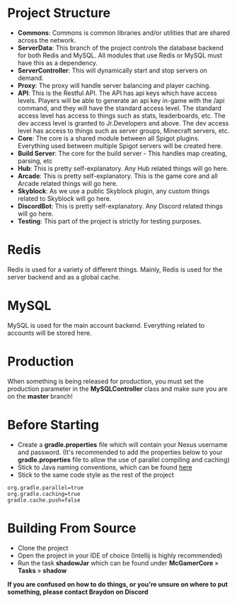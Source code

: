 # Project Structure
- **Commons**: Commons is common libraries and/or utilities that are shared across the network.
- **ServerData**: This branch of the project controls the database backend for both Redis and MySQL. All modules that use Redis or MySQL must have this as a dependency.
- **ServerController**: This will dynamically start and stop servers on demand.
- **Proxy**: The proxy will handle server balancing and player caching.
- **API**: This is the Restful API. The API has api keys which have access levels. Players will be able to generate an api key in-game with the /api command, and they will have the standard access level. The standard access level has access to things such as stats, leaderboards, etc. The dev access level is granted to Jr.Developers and above. The dev access level has access to things such as server groups, Minecraft servers, etc.
- **Core**: The core is a shared module between all Spigot plugins. Everything used between multiple Spigot servers will be created here.
- **Build Server**: The core for the build server - This handles map creating, parsing, etc
- **Hub**: This is pretty self-explanatory. Any Hub related things will go here.
- **Arcade**: This is pretty self-explanatory. This is the game core and all Arcade related things will go here.
- **Skyblock**: As we use a public Skyblock plugin, any custom things related to Skyblock will go here.
- **DiscordBot**: This is pretty self-explanatory. Any Discord related things will go here.
- **Testing**: This part of the project is strictly for testing purposes.

# Redis
Redis is used for a variety of different things. Mainly, Redis is used for the server backend and as a global cache.

# MySQL
MySQL is used for the main account backend. Everything related to accounts will be stored here.

# Production
When something is being released for production, you must set the production parameter in the **MySQLController** class and make sure you are on the **master** branch!

# Before Starting
- Create a **gradle.properties** file which will contain your
Nexus username and password. (It's recommended to add the properties below to your **gradle.properties** file to allow the use of parallel compiling and caching)
- Stick to Java naming conventions, which can be found [here](https://www.oracle.com/java/technologies/javase/codeconventions-namingconventions.html)
- Stick to the same code style as the rest of the project
```properties
org.gradle.parallel=true
org.gradle.caching=true
gradle.cache.push=false
```

# Building From Source
- Clone the project
- Open the project in your IDE of choice (Intellij is highly recommended)
- Run the task **shadowJar** which can be found under **McGamerCore** » **Tasks** » **shadow**

**If you are confused on how to do things, or you're unsure on where to put something, please contact Braydon on Discord**